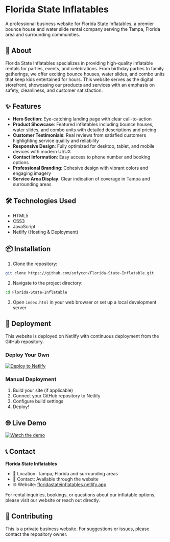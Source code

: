 # Florida State Inflatables

A professional business website for Florida State Inflatables, a premier bounce house and water slide rental company serving the Tampa, Florida area and surrounding communities.

## 🎈 About

Florida State Inflatables specializes in providing high-quality inflatable rentals for parties, events, and celebrations. From birthday parties to family gatherings, we offer exciting bounce houses, water slides, and combo units that keep kids entertained for hours. This website serves as the digital storefront, showcasing our products and services with an emphasis on safety, cleanliness, and customer satisfaction.

## ✨ Features

- **Hero Section**: Eye-catching landing page with clear call-to-action
- **Product Showcase**: Featured inflatables including bounce houses, water slides, and combo units with detailed descriptions and pricing
- **Customer Testimonials**: Real reviews from satisfied customers highlighting service quality and reliability
- **Responsive Design**: Fully optimized for desktop, tablet, and mobile devices with modern UI/UX
- **Contact Information**: Easy access to phone number and booking options
- **Professional Branding**: Cohesive design with vibrant colors and engaging imagery
- **Service Area Display**: Clear indication of coverage in Tampa and surrounding areas

## 🛠️ Technologies Used

- HTML5
- CSS3
- JavaScript
- Netlify (Hosting & Deployment)

## 📦 Installation

1. Clone the repository:
```bash
git clone https://github.com/sofyccn/Florida-State-Inflatable.git
```

2. Navigate to the project directory:
```bash
cd Florida-State-Inflatable
```

3. Open `index.html` in your web browser or set up a local development server

## 🚀 Deployment

This website is deployed on Netlify with continuous deployment from the GitHub repository.

### Deploy Your Own

[![Deploy to Netlify](https://www.netlify.com/img/deploy/button.svg)](https://app.netlify.com/start/deploy?repository=https://github.com/sofyccn/Florida-State-Inflatable)

### Manual Deployment

1. Build your site (if applicable)
2. Connect your GitHub repository to Netlify
3. Configure build settings
4. Deploy!

## 🌐 Live Demo

[![Watch the demo](https://www.youtube.com/watch?v=SCcaArgSjvU)](https://www.youtube.com/watch?v=SCcaArgSjvU)

## 📞 Contact

**Florida State Inflatables**
- 📍 Location: Tampa, Florida and surrounding areas
- 📱 Contact: Available through the website
- 🌐 Website: [floridastateinflatables.netlify.app](https://floridastateinflatables.netlify.app/)

For rental inquiries, bookings, or questions about our inflatable options, please visit our website or reach out directly.

## 🤝 Contributing

This is a private business website. For suggestions or issues, please contact the repository owner.


